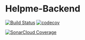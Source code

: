 # Helpme-Backend

[![Build Status](https://img.shields.io/travis/pascalpoizat/template-java-project/master.svg?style=flat-square)](https://travis-ci.org/github/mehdisellami/Helpme-Backend)
[![codecov](https://codecov.io/gh/mehdisellami/Helpme-Backend/branch/master/graph/badge.svg?token=31BSBTVVNM)](a568125d-60db-4f56-9308-b0d0b2445e5a)

[![SonarCloud Coverage](https://sonarcloud.io/component_measures?id=mehdisellami_Helpme-Backend&metric=Coverage)](https://sonarcloud.io/dashboard?id=mehdisellami_Helpme-Backend)

